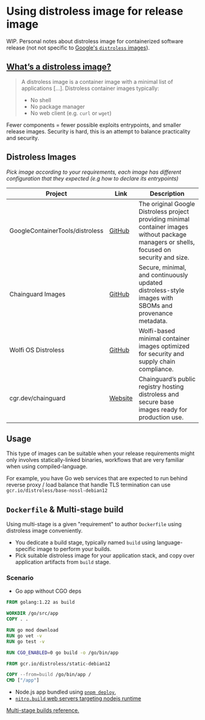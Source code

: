 # Using distroless image for release image

WIP. Personal notes about distroless image for containerized software release (not not specific to [Google's `distroless` images](https://github.com/GoogleContainerTools/distroless)).

## [What’s a distroless image?](https://www.docker.com/blog/is-your-container-image-really-distroless/)

> A distroless image is a container image with a minimal list of applications [...]. Distroless container images typically:
>
> * No shell
> * No package manager
> * No web client (e.g. `curl` or `wget`)

Fewer components = fewer possible exploits entrypoints, and smaller release images. Security is hard, this is an attempt to balance practicality and security.

## Distroless Images

*Pick image according to your requirements, each image has different configuration that they expected (e.g how to declare its entrypoints)*

| Project                         | Link                                                                | Description                                                                                                                                 |
| ------------------------------- | ------------------------------------------------------------------- | ------------------------------------------------------------------------------------------------------------------------------------------- |
| GoogleContainerTools/distroless | [GitHub](https://github.com/GoogleContainerTools/distroless)        | The original Google Distroless project providing minimal container images without package managers or shells, focused on security and size. |
| Chainguard Images               | [GitHub](https://github.com/chainguard-images)                      | Secure, minimal, and continuously updated distroless-style images with SBOMs and provenance metadata.                                       |
| Wolfi OS Distroless             | [GitHub](https://github.com/wolfi-dev)                              | Wolfi-based minimal container images optimized for security and supply chain compliance.                                                    |
| cgr.dev/chainguard              | [Website](https://edu.chainguard.dev/chainguard/chainguard-images/) | Chainguard’s public registry hosting distroless and secure base images ready for production use.                                            |

## Usage

This type of images can be suitable when your release requirements might only involves statically-linked binaries, workflows that are very familiar when using compiled-language.

For example, you have Go web services that are expected to run behind reverse proxy / load balance that  handle TLS termination can use `gcr.io/distroless/base-nossl-debian12`

## `Dockerfile` & Multi-stage build

Using multi-stage is a given "requirement" to author `Dockerfile` using distroless image conveniently.

* You dedicate a build stage, typically named `build` using language-specific image to perform your builds.
* Pick suitable distroless image for your application stack, and copy over application artifacts from `build` stage.


### Scenario
* Go app without CGO deps

```Dockerfile
FROM golang:1.22 as build

WORKDIR /go/src/app
COPY . .

RUN go mod download
RUN go vet -v
RUN go test -v

RUN CGO_ENABLED=0 go build -o /go/bin/app

FROM gcr.io/distroless/static-debian12

COPY --from=build /go/bin/app /
CMD ["/app"]
```

* Node.js app bundled using [`pnpm deploy`](https://pnpm.io/cli/deploy),
* [`nitro.build` web servers targeting nodejs runtime](https://nitro.build/deploy/runtimes/node)

[Multi-stage builds reference.](https://docs.docker.com/build/building/multi-stage/)

